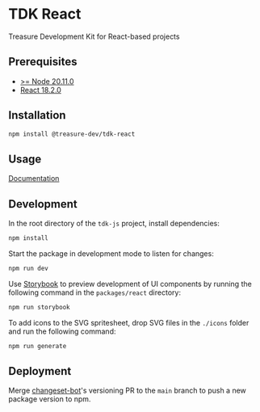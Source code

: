 # TDK React

Treasure Development Kit for React-based projects

## Prerequisites

- [>= Node 20.11.0](https://nodejs.org/en)
- [React 18.2.0](https://github.com/facebook/react/blob/main/CHANGELOG.md#1820-june-14-2022)

## Installation

```bash
npm install @treasure-dev/tdk-react
```

## Usage

[Documentation](https://docs.treasure.lol/tdk/react/getting-started)

## Development

In the root directory of the `tdk-js` project, install dependencies:

```bash
npm install
```

Start the package in development mode to listen for changes:

```bash
npm run dev
```

Use [Storybook](https://storybook.js.org) to preview development of UI components by running the following command in the `packages/react` directory:

```bash
npm run storybook
```

To add icons to the SVG spritesheet, drop SVG files in the `./icons` folder and run the following command:

```bash
npm run generate
```

## Deployment

Merge [changeset-bot](https://github.com/apps/changeset-bot)'s versioning PR to the `main` branch to push a new package version to npm.

